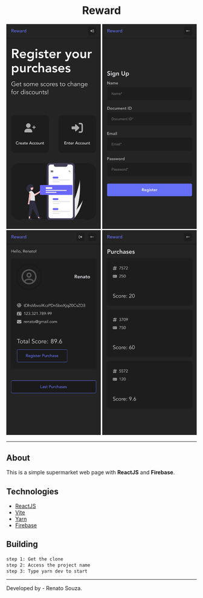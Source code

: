<h1 align="center">Reward</h1>

<div align="center">
    <img src="src/assets/images/1.png" alt="Mobile" width=250px>
    <img src="src/assets/images/2.png" alt="Mobile" width=250px>
    <img src="src/assets/images/3.png" alt="Mobile" width=250px>
    <img src="src/assets/images/4.png" alt="Mobile" width=250px>
</div>

---

##  About

This is a simple supermarket web page with **ReactJS** and **Firebase**.

## Technologies

- [ReactJS](https://reactjs.org)
- [Vite](https://vitejs.dev/)
- [Yarn](https://yarnpkg.com/)
- [Firebase](https://firebase.google.com/)

Building
---

````
step 1: Get the clone
step 2: Access the project name
step 3: Type yarn dev to start
````
---
Developed by - Renato Souza.